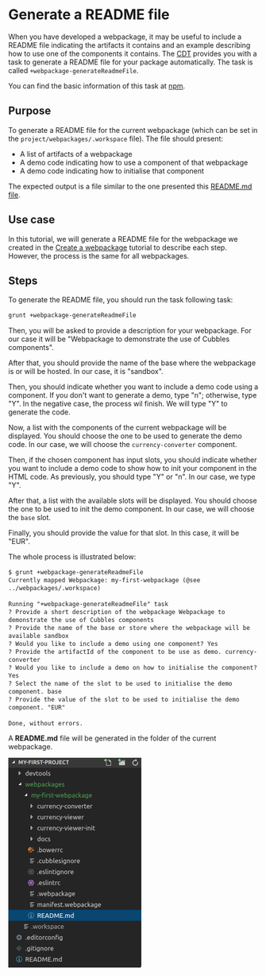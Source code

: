 # Generate a README file

When you have developed a webpackage, it may be useful to include a README file indicating the artifacts it contains and an example describing how to use one of the components it contains. The [CDT](README.md) provides you with a task to generate a README file for your package automatically. The task is called `+webpackage-generateReadmeFile`.

You can find the basic information of this task at [npm](https://www.npmjs.com/package/cubx-grunt-generate-webpackage-readme-file).

## Purpose

To generate a README file for the current webpackage (which can be set in the `project/webpackages/.workspace` file). The file should present:

* A list of artifacts of a webpackage
* A demo code indicating how to use a component of that webpackage
* A demo code indicating how to initialise that component

The expected output is a file similar to the one presented this [README.md file](https://github.com/iCubbles/my-first-project/blob/master/webpackages/my-first-webpackage/README.md).

## Use case

In this tutorial, we will generate a README file for the webpackage we created in the [Create a webpackage](../../first-steps/create-a-webpackage.md) tutorial to describe each step. However, the process is the same for all webpackages.

## Steps

To generate the README file, you should run the task following task:

```bash
grunt +webpackage-generateReadmeFile
```

Then, you will be asked to provide a description for your webpackage. For our case it will be "Webpackage to demonstrate the use of Cubbles components".

After that, you should provide the name of the base where the webpackage is or will be hosted. In our case, it is "sandbox".

Then, you should indicate whether you want to include a demo code using a component. If you don't want to generate a demo, type "n"; otherwise, type "Y". In the negative case, the process wil finish. We will type "Y" to generate the code.

Now, a list with the components of the current webpackage will be displayed. You should choose the one to be used to generate the demo code. In our case, we will choose the `currency-converter` component.

Then, if the chosen component has input slots, you should indicate whether you want to include a demo code to show how to init your component in the HTML code. As previously, you should type "Y" or "n". In our case, we type "Y".

After that, a list with the available slots will be displayed. You should choose the one to be used to init the demo component. In our case, we will choose the `base` slot.

Finally, you should provide the value for that slot. In this case, it will be "EUR".

The whole process is illustrated below:

```
$ grunt +webpackage-generateReadmeFile
Currently mapped Webpackage: my-first-webpackage (@see ../webpackages/.workspace)

Running "+webpackage-generateReadmeFile" task
? Provide a short description of the webpackage Webpackage to demonstrate the use of Cubbles components
? Provide the name of the base or store where the webpackage will be available sandbox
? Would you like to include a demo using one component? Yes
? Provide the artifactId of the component to be use as demo. currency-converter
? Would you like to include a demo on how to initialise the component? Yes
? Select the name of the slot to be used to initialise the demo component. base
? Provide the value of the slot to be used to initialise the demo component. "EUR"

Done, without errors.
```

A **README.md** file will be generated in the folder of the current webpackage.

![Webpackage folder containing the generated README file](../../.gitbook/assets/readme_file.png)